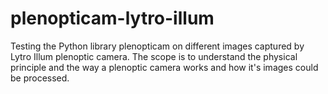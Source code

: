# plenopticam-lytro-illum
Testing the Python library plenopticam on different images captured by Lytro Illum plenoptic camera. The scope is to understand the physical principle and the way a plenoptic camera works and how it's images could be processed.
